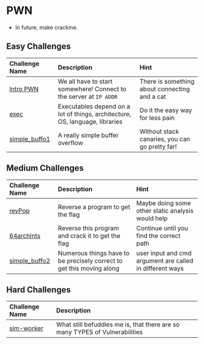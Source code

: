 # PWN
* In future, make crackme.

## Easy Challenges
| Challenge Name | Description  | Hint
|:-- |:-- |:--
| [Intro PWN](intro-pwn) | We all have to start somewhere! Connect to the server at `IP ADDR` | There is something about connecting and a cat
| [exec](exec) | Executables depend on a lot of things, architecture, OS, language, libraries | Do it the easy way for less pain 
| [simple_buffo1](simple_buffo1) | A really simple buffer overflow | Without stack canaries, you can go pretty far! 



## Medium Challenges
| Challenge Name  | Description | Hint
|:-- | :-- | :---
| [revPop](revPop) | Reverse a program to get the flag | Maybe doing some other static analysis would help
| [64archInts](64archInts) | Reverse this program and crack it to get the flag | Continue until you find the correct path
| [simple_buffo2](simple_buffo2) | Numerous things have to be precisely correct to get this moving along | user input and cmd argument are called in different ways


## Hard Challenges
| Challenge Name  | Description 
|:-- | :-- 
| [sim-worker](sim-worker) | What still befuddles me is, that there are so many TYPES of Vulnerabilities